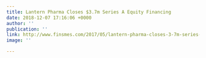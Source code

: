 ```yaml
---
title: Lantern Pharma Closes $3.7m Series A Equity Financing
date: 2018-12-07 17:16:06 +0000
author: ''
publication: ''
link: http://www.finsmes.com/2017/05/lantern-pharma-closes-3-7m-series-a-equity-financing.html
image: ''

---
```

